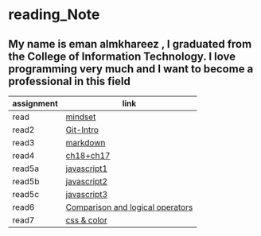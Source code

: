 # reading_Note

## My name is eman almkhareez , I graduated from the College of Information Technology. I love programming very much and I want to become a professional in this field

| assignment      | link                                        |
|-----------------|---------------------------------------------|
|read             | [mindset](read.md)                          |
| read2           | [Git-Intro](read2.md)                       |
| read3           |  [markdown](read3.md)                       |
| read4           |[ch18+ch17](read4ch18&ch17.md)               |
|read5a           |[javascript1](read5a.md)                     |
|read5b           |[javascript2](read5b.md)                     |
|read5c           |[javascript3](read5c.md)                     |
|read6            |[ Comparison and logical operators](read6.md)|
|read7            |[css & color](cssFile.md)                    |


